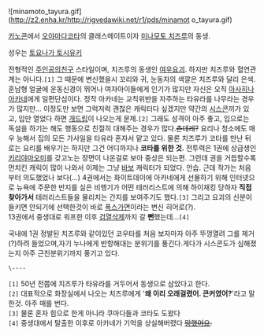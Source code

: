 ![minamoto_tayura.gif](http://z2.enha.kr/http://rigvedawiki.net/r1/pds/minamot
o_tayura.gif)

  
[카노콘](%EC%B9%B4%EB%85%B8%EC%BD%98.md)에서 [오야마다코타](%EC%98%A4%EC%95%BC%EB%A7%88%EB%8B%A4%20%EC%BD%94%ED%83%80.md)의 클래스메이트이자
[미나모토 치즈루](%EB%AF%B8%EB%82%98%EB%AA%A8%ED%86%A0%20%EC%B9%98%EC%A6%88%EB%A3%A8.md)의 동생.

성우는 [토요나가 토시유키](%ED%86%A0%EC%9A%94%EB%82%98%EA%B0%80%20%ED%86%A0%EC%8B%9C%EC%9C%A0%ED%82%A4.md)

전형적인 [주인공의친구](%EC%A3%BC%EC%9D%B8%EA%B3%B5%EC%9D%98%20%EC%B9%9C%EA%B5%AC.md) 스타일이며,
치즈루의 동생인 [여우요괴](%EC%9A%94%ED%98%B8.md). 하지만 치즈루와 혈연관계는 아니다.`[1]` 그 때문에
변신했을시 꼬리와 귀, 눈동자의 색깔은 치즈루와 달리 은색. 훈남형 얼굴에 운동신경이 뛰어나 여자아이들에게 인기가 많지만 자신은 오직
[아사히나 아카네](%EC%95%84%EC%82%AC%ED%9E%88%EB%82%98%20%EC%95%84%EC%B9%B4%EB%84%A4.md)에게 일편단심이다. 정작 아카네는 교칙위반을 자주하는 타유라를 나무라는 경우가 많지만... 이정도만 보면 그럭저럭 괜찮은 캐릭터다
싶겠지만 약간의 [시스콘](%EC%8B%9C%EC%8A%A4%EC%BD%98.md)끼가 있고, 입만 열었다 하면
[개드립](%EA%B0%9C%EB%93%9C%EB%A6%BD.md)이 나오는게 문제.`[2]` 그래도 성격이 아주 좋고, 입으로는
독설을 하기는 해도 행동으로 친절히 대해주는 경우가 많다.<del>츤데레?</del> 요리나 청소에도 매우 능해서 집의 모든 가사일을 타유라
혼자서 맡고 있다. 물론 치즈루가 코타를 만난 뒤로는 요리를 배우기는 하지만 그건 어디까지나 **코타를 위한 것.** 전투력은 1권에
상급생인 [키리야마오미](%ED%82%A4%EB%A6%AC%EC%95%BC%EB%A7%88%20%EC%98%A4%EB%AF%B8.md)를 갖고노는 장면이
나온걸로 보아 중상은 되는편. 그런데 권을 거듭할수록 먼치킨 캐릭이 많이 나와서 이제는 그냥
[바보](%EB%B0%94%EB%B3%B4.md) 캐릭터가 되었다. 안습. 근데 작가는 처음부터 의도했었나 보다(...) 4권에서는
화이트데이에 아카네에게 선물하기 위해 인터넷으로 뉴욕에 주문한 반지를 실은 비행기가 어떤 테러리스트에 의해 하이재킹 당하자 **직접
찾아가서** 테러리스트들을 물리치는 간지를 보여주기도 했다.`[3]` 그리고 요괴의 신분이 들키면 안되기에 선택한것이 바로
[폭스가면](%ED%8F%AD%EC%8A%A4%EA%B0%80%EB%A9%B4.md)이라는 변신 히어로(?).  
13권에서 중생대로 워프한 이후 [검열삭제](%EA%B2%80%EC%97%B4%EC%82%AD%EC%A0%9C.md)까지 갈
**뻔**했는데...`[4]`

국내에 1권 정발된 치즈루와 같이있던 코우타를 처음 보자마자 아주 뚜껑열려 그를 제거(?)하려 들었으며,자기 누나에게 반항해대는 분위기를
풍긴다.게다가 시스콘도가 심해졌는지 아주 근친분위기까지 풍기고 있다.  

`\----`

`[1]` 50년 전쯤에 치즈루가 타유라를 거두어서 동생으로 삼았다고 한다.  
`[2]` 대표적으로 화장실에서 나오는 치즈루에게 '**왜 이리 오래걸렸어. 큰커였어?**'라고 말한것. 아주 매를 번다.  
`[3]` 물론 혼자 힘으로 한게 아니라 쿠마다들과 코타도 도왔다  
`[4]` 중생대에서 탈출한 이후로 아카네가 기억을 상실해버렸다
<del>[망했어요](%EB%A7%9D%ED%96%88%EC%96%B4%EC%9A%94.md).</del>

